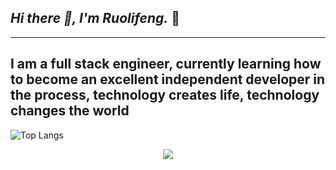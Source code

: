 ## <em>Hi there 👋, I'm Ruolifeng.</em>  👋

---
I am a full stack engineer, currently learning how to become an excellent independent developer in the process, technology creates life, technology changes the world
---
![Top Langs](https://github-readme-stats.vercel.app/api/top-langs/?username=ruolifeng&layout=compact&theme=tokyonight)
<div align="center">
    <img src="https://activity-graph.herokuapp.com/graph?username=ruolifeng&theme=xcode" />
</div>
